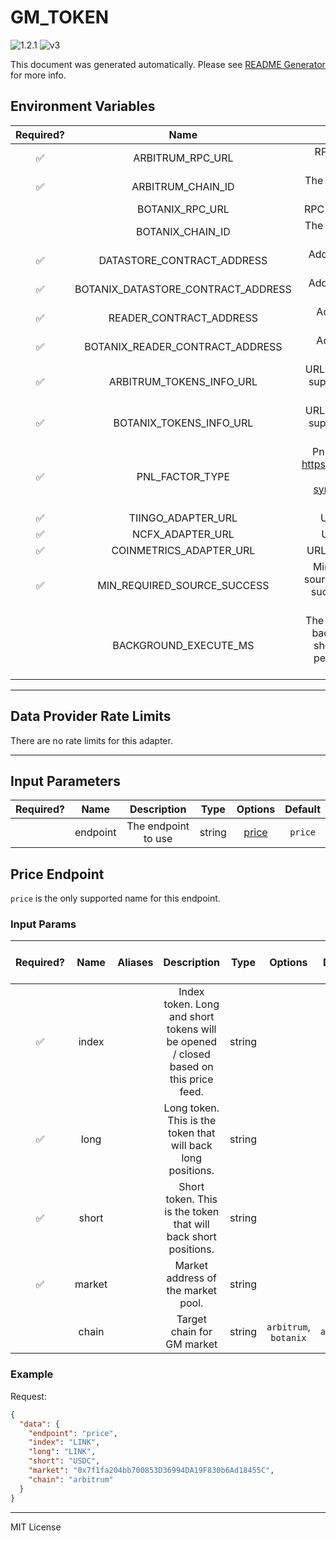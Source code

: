# GM_TOKEN

![1.2.1](https://img.shields.io/github/package-json/v/smartcontractkit/external-adapters-js?filename=packages/composites/gm-token/package.json) ![v3](https://img.shields.io/badge/framework%20version-v3-blueviolet)

This document was generated automatically. Please see [README Generator](../../scripts#readme-generator) for more info.

## Environment Variables

| Required? |                Name                |                                        Description                                        |  Type  | Options |                   Default                    |
| :-------: | :--------------------------------: | :---------------------------------------------------------------------------------------: | :----: | :-----: | :------------------------------------------: |
|    ✅     |          ARBITRUM_RPC_URL          |                                 RPC url of Arbitrum node                                  | string |         |                                              |
|    ✅     |         ARBITRUM_CHAIN_ID          |                                The chain id to connect to                                 | number |         |                   `42161`                    |
|           |          BOTANIX_RPC_URL           |                                  RPC url of Botanix node                                  | string |         |                                              |
|           |          BOTANIX_CHAIN_ID          |                                The chain id to connect to                                 | number |         |                    `3637`                    |
|    ✅     |     DATASTORE_CONTRACT_ADDRESS     |                              Address of Data Store contract                               | string |         | `0xFD70de6b91282D8017aA4E741e9Ae325CAb992d8` |
|    ✅     | BOTANIX_DATASTORE_CONTRACT_ADDRESS |                              Address of Data Store contract                               | string |         | `0xA23B81a89Ab9D7D89fF8fc1b5d8508fB75Cc094d` |
|    ✅     |      READER_CONTRACT_ADDRESS       |                                Address of Reader contract                                 | string |         | `0xf60becbba223EEA9495Da3f606753867eC10d139` |
|    ✅     |  BOTANIX_READER_CONTRACT_ADDRESS   |                                Address of Reader contract                                 | string |         | `0xa254B60cbB85a92F6151B10E1233639F601f2F0F` |
|    ✅     |      ARBITRUM_TOKENS_INFO_URL      |                    URL to token meta data supported by GMX on Arbitrum                    | string |         |  `https://arbitrum-api.gmxinfra.io/tokens`   |
|    ✅     |      BOTANIX_TOKENS_INFO_URL       |                    URL to token meta data supported by GMX on Botanix                     | string |         |   `https://botanix-api.gmxinfra.io/tokens`   |
|    ✅     |          PNL_FACTOR_TYPE           |     PnL factor type. See https://github.com/gmx-io/gmx-synthetics#market-token-price      | string |         |         `MAX_PNL_FACTOR_FOR_TRADERS`         |
|    ✅     |         TIINGO_ADAPTER_URL         |                                     URL of Tiingo EA                                      | string |         |                                              |
|    ✅     |          NCFX_ADAPTER_URL          |                                      URL of NCFX EA                                       | string |         |                                              |
|    ✅     |      COINMETRICS_ADAPTER_URL       |                                   URL of Coinmetrics EA                                   | string |         |                                              |
|    ✅     |    MIN_REQUIRED_SOURCE_SUCCESS     |          Minimum number of source EAs that need to successfully return a value.           | number |         |                     `2`                      |
|           |       BACKGROUND_EXECUTE_MS        | The amount of time the background execute should sleep before performing the next request | number |         |                   `10000`                    |

---

## Data Provider Rate Limits

There are no rate limits for this adapter.

---

## Input Parameters

| Required? |   Name   |     Description     |  Type  |         Options          | Default |
| :-------: | :------: | :-----------------: | :----: | :----------------------: | :-----: |
|           | endpoint | The endpoint to use | string | [price](#price-endpoint) | `price` |

## Price Endpoint

`price` is the only supported name for this endpoint.

### Input Params

| Required? |  Name  | Aliases |                                     Description                                      |  Type  |        Options        |  Default   | Depends On | Not Valid With |
| :-------: | :----: | :-----: | :----------------------------------------------------------------------------------: | :----: | :-------------------: | :--------: | :--------: | :------------: |
|    ✅     | index  |         | Index token. Long and short tokens will be opened / closed based on this price feed. | string |                       |            |            |                |
|    ✅     |  long  |         |             Long token. This is the token that will back long positions.             | string |                       |            |            |                |
|    ✅     | short  |         |            Short token. This is the token that will back short positions.            | string |                       |            |            |                |
|    ✅     | market |         |                          Market address of the market pool.                          | string |                       |            |            |                |
|           | chain  |         |                              Target chain for GM market                              | string | `arbitrum`, `botanix` | `arbitrum` |            |                |

### Example

Request:

```json
{
  "data": {
    "endpoint": "price",
    "index": "LINK",
    "long": "LINK",
    "short": "USDC",
    "market": "0x7f1fa204bb700853D36994DA19F830b6Ad18455C",
    "chain": "arbitrum"
  }
}
```

---

MIT License
